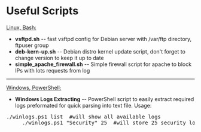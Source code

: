 Useful Scripts
============

<u>Linux, Bash:</u>

* <b>vsftpd.sh</b> -- fast vsftpd config for Debian server with /var/ftp directory, ftpuser group
* <b>deb-kern-up.sh</b> -- Debian distro kernel update script, don't forget to change version to keep it up to date
* <b>simple_apache_firewall.sh</b> -- Simple firewall script for apache to block IPs with lots requests from log
<hr />

<u>Windows, PowerShell:</u>

* <b>Windows Logs Extracting</b> -- PowerShell script to easily extract required logs preformated for quick parsing into text file.
Usage:
<pre>./winlogs.ps1 list  #will show all available logs
     ./winlogs.ps1 "Security" 25  #will store 25 security log events into file with mask "date_logtype.txt" i.e: 20160303_security.txt</pre>
